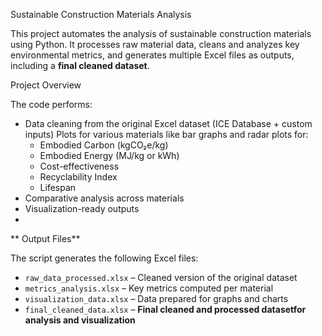 Sustainable Construction Materials Analysis 

This project automates the analysis of sustainable construction materials using Python. It processes raw material data, cleans and analyzes key environmental metrics, and generates multiple Excel files as outputs, including a **final cleaned dataset**.

 Project Overview

The code performs:
- Data cleaning from the original Excel dataset (ICE Database + custom inputs)
Plots for various materials like bar graphs and radar plots for:
  - Embodied Carbon (kgCO₂e/kg)
  - Embodied Energy (MJ/kg or kWh)
  - Cost-effectiveness
  - Recyclability Index
  - Lifespan
- Comparative analysis across materials
- Visualization-ready outputs
- 
** Output Files**

The script generates the following Excel files:
- `raw_data_processed.xlsx` – Cleaned version of the original dataset
- `metrics_analysis.xlsx` – Key metrics computed per material
- `visualization_data.xlsx` – Data prepared for graphs and charts
- `final_cleaned_data.xlsx` – **Final cleaned and processed datasetfor analysis and visualization**

